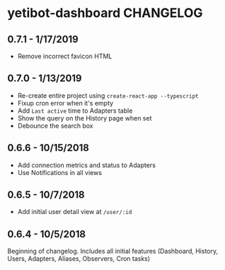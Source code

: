 # yetibot-dashboard CHANGELOG

## 0.7.1 - 1/17/2019

- Remove incorrect favicon HTML

## 0.7.0 - 1/13/2019

- Re-create entire project using `create-react-app --typescript`
- Fixup cron error when it's empty
- Add `Last active` time to Adapters table
- Show the query on the History page when set
- Debounce the search box

## 0.6.6 - 10/15/2018

- Add connection metrics and status to Adapters
- Use Notifications in all views

## 0.6.5 - 10/7/2018

- Add initial user detail view at `/user/:id`

## 0.6.4 - 10/5/2018

Beginning of changelog. Includes all initial features (Dashboard, History,
Users, Adapters, Aliases, Observers, Cron tasks)
